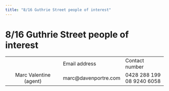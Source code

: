 ```yaml
---
title: "8/16 Guthrie Street people of interest"
---
```

# 8/16 Guthrie Street people of interest

<table>
<tbody>
<tr class="odd">
<td style="text-align: center;"></td>
<td style="text-align: left;">Email address</td>
<td style="text-align: left;">Contact number</td>
</tr>
<tr class="even">
<td style="text-align: center;">Marc Valentine (agent)</td>
<td style="text-align: left;">marc@davenportre.com</td>
<td style="text-align: left;">0428 288 199<br />
08 9240 6058</td>
</tr>
</tbody>
</table>
